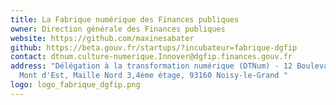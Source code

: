 ```yaml
---
title: La Fabrique numérique des Finances publiques
owner: Direction générale des Finances publiques
website: https://github.com/maxinesabater
github: https://beta.gouv.fr/startups/?incubateur=fabrique-dgfip
contact: dtnum.culture-numerique.Innover@dgfip.finances.gouv.fr
address: "Délégation à la transformation numérique (DTNum) - 12 Boulevard du
  Mont d'Est, Maille Nord 3,4ème étage, 93160 Noisy-le-Grand "
logo: logo_fabrique_dgfip.png
---
```

